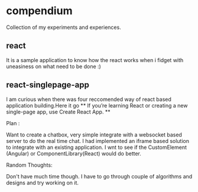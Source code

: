 # compendium
Collection of my experiments and experiences.

## react
It is a sample application to know how the react works when i fidget with uneasiness on what need to be done :)

## react-singlepage-app
I am curious when there was four reccomended way of react based application building.Here it go ** If you’re learning React or creating a new single-page app, use Create React App. **

  Plan : 

  Want to create a chatbox, very simple integrate with a websocket based server to do the real time chat.
  I had implemented an iframe based solution to integrate with an existing application. I wnt to see if the CustomElement (Angular) or ComponentLibrary(React) would do better.

  Random Thoughts: 

  Don't have much time though. I have to go through  couple of algorithms and designs and try working on it.
